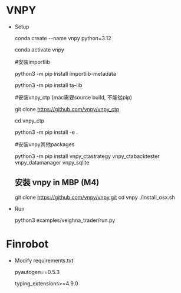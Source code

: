 # VNPY
  * Setup

    conda create --name vnpy python=3.12

    conda activate vnpy
    
    #安裝importlib
    
    python3 -m pip install importlib-metadata

    python3 -m pip install ta-lib
    
    #安裝vnpy_ctp (mac需要source build, 不能從pip)
    
    git clone https://github.com/vnpy/vnpy_ctp
    
    cd vnpy_ctp
    
    python3 -m pip install -e .
    
    #安裝vnpy其他packages
    
    python3 -m pip install vnpy_ctastrategy vnpy_ctabacktester vnpy_datamanager vnpy_sqlite

    ## 安裝 vnpy in MBP (M4)

    git clone https://github.com/vnpy/vnpy.git
    cd vnpy
    ./install_osx.sh
    
  * Run
    
    python3 examples/veighna_trader/run.py

# Finrobot
  * Modify requirements.txt

    pyautogen==0.5.3
    
    typing_extensions>=4.9.0

